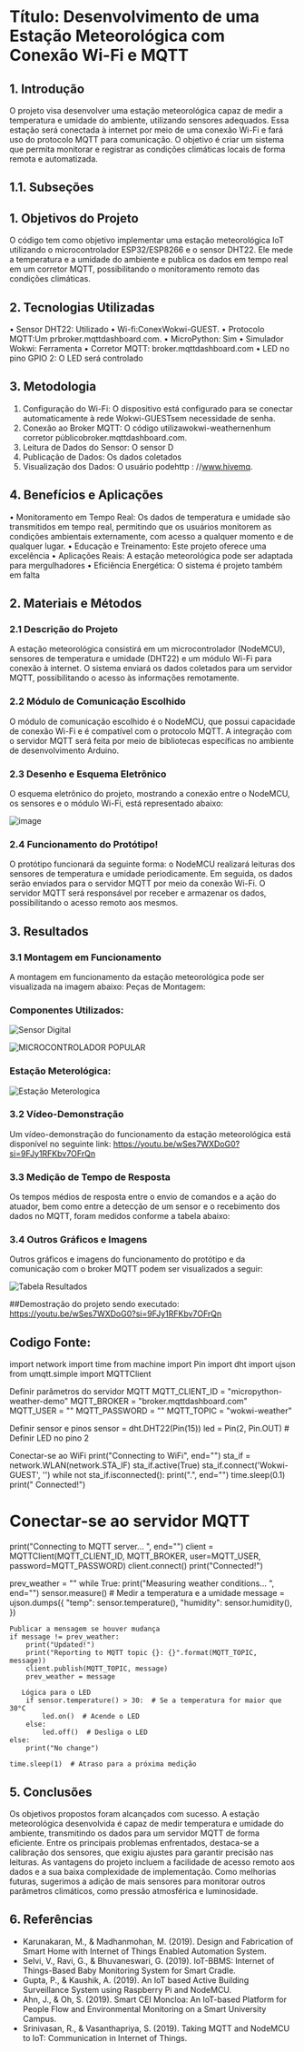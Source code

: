 # Título: Desenvolvimento de uma Estação Meteorológica com Conexão Wi-Fi e MQTT

## 1. Introdução
O projeto visa desenvolver uma estação meteorológica capaz de medir a temperatura e umidade do ambiente, utilizando sensores adequados. Essa estação será conectada à internet por meio de uma conexão Wi-Fi e fará uso do protocolo MQTT para comunicação. O objetivo é criar um sistema que permita monitorar e registrar as condições climáticas locais de forma remota e automatizada.
## 1.1.	Subseções
## 1. Objetivos do Projeto
O código tem como objetivo implementar uma estação meteorológica IoT utilizando o microcontrolador ESP32/ESP8266 e o sensor DHT22. Ele mede a temperatura e a umidade do ambiente e publica os dados em tempo real em um corretor MQTT, possibilitando o monitoramento remoto das condições climáticas.
## 2. Tecnologias Utilizadas
•	Sensor DHT22: Utilizado
•	Wi-fi:ConexWokwi-GUEST.
•	Protocolo MQTT:Um prbroker.mqttdashboard.com.
•	MicroPython: Sim
•	Simulador Wokwi: Ferramenta
•	Corretor MQTT:  broker.mqttdashboard.com
•	LED no pino GPIO 2: O LED será controlado

## 3. Metodologia
1.	Configuração do Wi-Fi:
O dispositivo está configurado para se conectar automaticamente à rede Wokwi-GUESTsem necessidade de senha.
2.	Conexão ao Broker MQTT:
O código utilizawokwi-weathernenhum corretor públicobroker.mqttdashboard.com.
3.	Leitura de Dados do Sensor:
O sensor D
4.	Publicação de Dados:
Os dados coletados
5.	Visualização dos Dados:
O usuário podehttp : //www.hivemq.

## 4. Benefícios e Aplicações
•	Monitoramento em Tempo Real:
Os dados de temperatura e umidade são transmitidos em tempo real, permitindo que os usuários monitorem as condições ambientais externamente, com acesso a qualquer momento e de qualquer lugar.
•	Educação e Treinamento:
Este projeto oferece uma excelência
•	Aplicações Reais:
A estação meteorológica pode ser adaptada para mergulhadores
•	Eficiência Energética:
O sistema é projeto também em falta



## 2. Materiais e Métodos
### 2.1 Descrição do Projeto
A estação meteorológica consistirá em um microcontrolador (NodeMCU), sensores de temperatura e umidade (DHT22) e um módulo Wi-Fi para conexão à internet. O sistema enviará os dados coletados para um servidor MQTT, possibilitando o acesso às informações remotamente.

### 2.2 Módulo de Comunicação Escolhido
O módulo de comunicação escolhido é o NodeMCU, que possui capacidade de conexão Wi-Fi e é compatível com o protocolo MQTT. A integração com o servidor MQTT será feita por meio de bibliotecas específicas no ambiente de desenvolvimento Arduino.

### 2.3 Desenho e Esquema Eletrônico
O esquema eletrônico do projeto, mostrando a conexão entre o NodeMCU, os sensores e o módulo Wi-Fi, está representado abaixo:


![image](https://github.com/BecaRebecaRe/estacao-meterologica/assets/132020428/4285dfdb-c5ef-46ec-9a67-5aad41fff555)



### 2.4 Funcionamento do Protótipo!
O protótipo funcionará da seguinte forma: o NodeMCU realizará leituras dos sensores de temperatura e umidade periodicamente. Em seguida, os dados serão enviados para o servidor MQTT por meio da conexão Wi-Fi. O servidor MQTT será responsável por receber e armazenar os dados, possibilitando o acesso remoto aos mesmos.

## 3. Resultados
### 3.1 Montagem em Funcionamento
A montagem em funcionamento da estação meteorológica pode ser visualizada na imagem abaixo:
Peças de Montagem:

### Componentes Utilizados:

![Sensor Digital ](https://github.com/BecaRebecaRe/estacao-meterologica/assets/132020428/e4a08404-c9d0-4ff7-8d78-265d663af494)

![MICROCONTROLADOR POPULAR ](https://github.com/BecaRebecaRe/estacao-meterologica/assets/132020428/e8f6c1b2-a7b1-4ae1-82a8-be485175abaf)

### Estação Meterológica:

![Estação Meterologica](https://github.com/BecaRebecaRe/estacao-meterologica/assets/132020428/5d00562a-ec4f-4f1f-bba0-1b213e334837)

### 3.2 Vídeo-Demonstração
Um vídeo-demonstração do funcionamento da estação meteorológica está disponível no seguinte link: https://youtu.be/wSes7WXDoG0?si=9FJy1RFKbv7OFrQn

### 3.3 Medição de Tempo de Resposta
Os tempos médios de resposta entre o envio de comandos e a ação do atuador, bem como entre a detecção de um sensor e o recebimento dos dados no MQTT, foram medidos conforme a tabela abaixo:

### 3.4 Outros Gráficos e Imagens
Outros gráficos e imagens do funcionamento do protótipo e da comunicação com o broker MQTT podem ser visualizados a seguir:

![Tabela Resultados](https://github.com/BecaRebecaRe/estacao-meterologica/assets/132020428/3e0dcb4e-71e1-4e53-803c-33455c756440)

##Demostração do projeto sendo executado:
https://youtu.be/wSes7WXDoG0?si=9FJy1RFKbv7OFrQn


## Codigo Fonte:

import network
import time
from machine import Pin
import dht
import ujson
from umqtt.simple import MQTTClient

Definir parâmetros do servidor MQTT
MQTT_CLIENT_ID = "micropython-weather-demo"
MQTT_BROKER = "broker.mqttdashboard.com"
MQTT_USER = ""
MQTT_PASSWORD = ""
MQTT_TOPIC = "wokwi-weather"

 Definir sensor e pinos
sensor = dht.DHT22(Pin(15))
led = Pin(2, Pin.OUT)  # Definir LED no pino 2

Conectar-se ao WiFi
print("Connecting to WiFi", end="")
sta_if = network.WLAN(network.STA_IF)
sta_if.active(True)
sta_if.connect('Wokwi-GUEST', '')
while not sta_if.isconnected():
    print(".", end="")
    time.sleep(0.1)
print(" Connected!")

# Conectar-se ao servidor MQTT
print("Connecting to MQTT server... ", end="")
client = MQTTClient(MQTT_CLIENT_ID, MQTT_BROKER, user=MQTT_USER, password=MQTT_PASSWORD)
client.connect()
print("Connected!")

prev_weather = ""
while True:
    print("Measuring weather conditions... ", end="")
    sensor.measure()  # Medir a temperatura e a umidade
    message = ujson.dumps({
        "temp": sensor.temperature(),
        "humidity": sensor.humidity(),
    })

    Publicar a mensagem se houver mudança
    if message != prev_weather:
        print("Updated!")
        print("Reporting to MQTT topic {}: {}".format(MQTT_TOPIC, message))
        client.publish(MQTT_TOPIC, message)
        prev_weather = message
        
       Lógica para o LED
        if sensor.temperature() > 30:  # Se a temperatura for maior que 30°C
            led.on()  # Acende o LED
        else:
            led.off()  # Desliga o LED
    else:
        print("No change")
    
    time.sleep(1)  # Atraso para a próxima medição




## 5. Conclusões
Os objetivos propostos foram alcançados com sucesso. A estação meteorológica desenvolvida é capaz de medir temperatura e umidade do ambiente, transmitindo os dados para um servidor MQTT de forma eficiente. Entre os principais problemas enfrentados, destaca-se a calibração dos sensores, que exigiu ajustes para garantir precisão nas leituras. As vantagens do projeto incluem a facilidade de acesso remoto aos dados e a sua baixa complexidade de implementação. Como melhorias futuras, sugerimos a adição de mais sensores para monitorar outros parâmetros climáticos, como pressão atmosférica e luminosidade.

## 6. Referências
- Karunakaran, M., & Madhanmohan, M. (2019). Design and Fabrication of Smart Home with Internet of Things Enabled Automation System.
- Selvi, V., Ravi, G., & Bhuvaneswari, G. (2019). IoT-BBMS: Internet of Things-Based Baby Monitoring System for Smart Cradle.
- Gupta, P., & Kaushik, A. (2019). An IoT based Active Building Surveillance System using Raspberry Pi and NodeMCU.
- Ahn, J., & Oh, S. (2019). Smart CEI Moncloa: An IoT-based Platform for People Flow and Environmental Monitoring on a Smart University Campus.
- Srinivasan, R., & Vasanthapriya, S. (2019). Taking MQTT and NodeMCU to IoT: Communication in Internet of Things.
